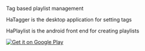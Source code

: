 Tag based playlist management

HaTagger is the desktop application for setting tags

HaPlaylist is the android front end for creating playlists

<a href="https://play.google.com/store/apps/details?id=com.haha01haha01.haplaylist">
<img alt="Get it on Google Play"
       src="https://cloud.githubusercontent.com/assets/16354543/11904684/0667026e-a5c2-11e5-9f53-4614cc53e01f.png" />
</a> 
